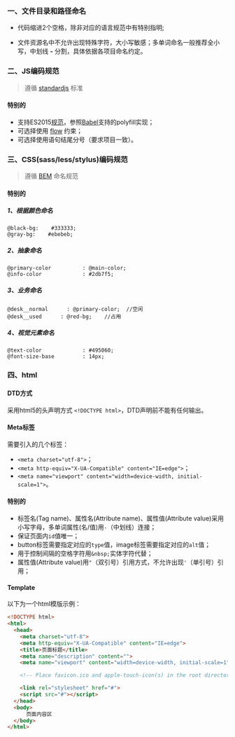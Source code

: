 ### 一、文件目录和路径命名

- 代码缩进2个空格，除非对应的语言规范中有特别指明;

- 文件资源名中不允许出现特殊字符，大小写敏感；多单词命名一般推荐全小写，中划线 **-** 分割，具体依据各项目命名约定。

### 二、JS编码规范

>遵循 [standardjs](https://standardjs.com/) 标准

#### 特别的

- 支持ES2015[规范](http://www.ecma-international.org/publications/files/ECMA-ST/ECMA-262.pdf)，参照[Babel](https://babeljs.io/)支持的polyfill实现；
- 可选择使用 [flow](https://flow.org/) 约束；
- 可选择使用语句结尾分号（要求项目一致）。

### 三、CSS(sass/less/stylus)编码规范

>遵循 [BEM](https://en.bem.info/) 命名规范

#### 特别的

##### 1、根据颜色命名

```stylus
@black-bg:    #333333;
@gray-bg:    #ebebeb;
```

##### 2、抽象命名

```stylus
@primary-color          : @main-color;
@info-color             : #2db7f5;
```

##### 3、业务命名

```stylus
@desk__normal      : @primary-color;  //空闲
@desk__used      : @red-bg;    //占用
```

##### 4、视觉元素命名

```stylus
@text-color             : #495060;
@font-size-base         : 14px;
```

### 四、html

#### DTD方式
采用html5的头声明方式 `<!DOCTYPE html>`，DTD声明前不能有任何输出。

#### Meta标签
需要引入的几个标签：
- `<meta charset="utf-8">`；
- `<meta http-equiv="X-UA-Compatible" content="IE=edge">`；
- `<meta name="viewport" content="width=device-width, initial-scale=1">`。

#### 特别的
- 标签名(Tag name)、属性名(Attribute name)、属性值(Attribute value)采用小写字母，多单词属性(名/值)用`-`（中划线）连接；
- 保证页面内`id`值唯一；
- button标签需要指定对应的`type`值，image标签需要指定对应的`alt`值；
- 用于控制间隔的空格字符用`&nbsp;`实体字符代替；
- 属性值(Attribute value)用`"`（双引号）引用方式，不允许出现`'`（单引号）引用；

#### Template
以下为一个html模版示例：

```html
<!DOCTYPE html>
<html>
  <head>
    <meta charset="utf-8">
    <meta http-equiv="X-UA-Compatible" content="IE=edge">
    <title>页面标题</title>
    <meta name="description" content="">
    <meta name="viewport" content="width=device-width, initial-scale=1">

    <!-- Place favicon.ico and apple-touch-icon(s) in the root directory -->

    <link rel="stylesheet" href="#">
    <script src="#"></script>
  </head>
  <body>
      页面内容区
  </body>
</html>
```


